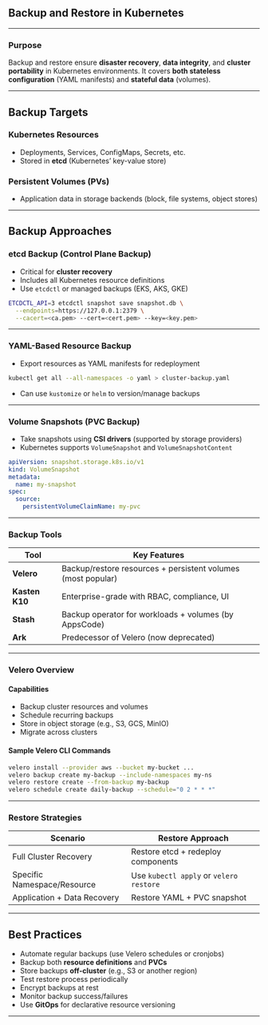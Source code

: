 ## **Backup and Restore in Kubernetes**

---

### **Purpose**

Backup and restore ensure **disaster recovery**, **data integrity**, and **cluster portability** in Kubernetes environments. It covers **both stateless configuration** (YAML manifests) and **stateful data** (volumes).

---

## **Backup Targets**

### **Kubernetes Resources**

* Deployments, Services, ConfigMaps, Secrets, etc.
* Stored in **etcd** (Kubernetes’ key-value store)

### **Persistent Volumes (PVs)**

* Application data in storage backends (block, file systems, object stores)

---

## **Backup Approaches**

### **etcd Backup (Control Plane Backup)**

* Critical for **cluster recovery**
* Includes all Kubernetes resource definitions
* Use `etcdctl` or managed backups (EKS, AKS, GKE)

```bash
ETCDCTL_API=3 etcdctl snapshot save snapshot.db \
  --endpoints=https://127.0.0.1:2379 \
  --cacert=<ca.pem> --cert=<cert.pem> --key=<key.pem>
```

---

### **YAML-Based Resource Backup**

* Export resources as YAML manifests for redeployment

```bash
kubectl get all --all-namespaces -o yaml > cluster-backup.yaml
```

* Can use `kustomize` or `helm` to version/manage backups

---

### **Volume Snapshots (PVC Backup)**

* Take snapshots using **CSI drivers** (supported by storage providers)
* Kubernetes supports `VolumeSnapshot` and `VolumeSnapshotContent`

```yaml
apiVersion: snapshot.storage.k8s.io/v1
kind: VolumeSnapshot
metadata:
  name: my-snapshot
spec:
  source:
    persistentVolumeClaimName: my-pvc
```

---

### **Backup Tools**

| Tool           | Key Features                                                 |
| -------------- | ------------------------------------------------------------ |
| **Velero**     | Backup/restore resources + persistent volumes (most popular) |
| **Kasten K10** | Enterprise-grade with RBAC, compliance, UI                   |
| **Stash**      | Backup operator for workloads + volumes (by AppsCode)        |
| **Ark**        | Predecessor of Velero (now deprecated)                       |

---

### **Velero Overview**

#### **Capabilities**

* Backup cluster resources and volumes
* Schedule recurring backups
* Store in object storage (e.g., S3, GCS, MinIO)
* Migrate across clusters

#### **Sample Velero CLI Commands**

```bash
velero install --provider aws --bucket my-bucket ...
velero backup create my-backup --include-namespaces my-ns
velero restore create --from-backup my-backup
velero schedule create daily-backup --schedule="0 2 * * *"
```

---

### **Restore Strategies**

| Scenario                    | Restore Approach                        |
| --------------------------- | --------------------------------------- |
| Full Cluster Recovery       | Restore etcd + redeploy components      |
| Specific Namespace/Resource | Use `kubectl apply` or `velero restore` |
| Application + Data Recovery | Restore YAML + PVC snapshot             |

---

## **Best Practices**

* Automate regular backups (use Velero schedules or cronjobs)
* Backup both **resource definitions** and **PVCs**
* Store backups **off-cluster** (e.g., S3 or another region)
* Test restore process periodically
* Encrypt backups at rest
* Monitor backup success/failures
* Use **GitOps** for declarative resource versioning

---

